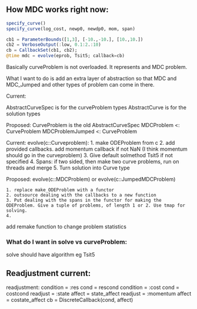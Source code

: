 ## How MDC works right now:

```julia
specify_curve()
specify_curve(log_cost, newp0, newdp0, mom, span)

cb1 = ParameterBounds([1,3], [-10.,-10.], [10.,10.])
cb2 = VerboseOutput(:low, 0.1:2.:10)
cb = CallbackSet(cb1, cb2);
@time mdc = evolve(eprob, Tsit5; callback=cb)
```

Basically curveProblem is not overloaded. It represents and MDC problem.

What I want to do is add an extra layer of abstraction so that MDC and MDC_Jumped and other types of problem can come in there.

Current:

AbstractCurveSpec is for the curveProblem types
AbstractCurve is for the solution types

Proposed:
CurveProblem is the old AbstractCurveSpec
MDCProblem <: CurveProblem
MDCProblemJumped <: CurveProblem




Current:
evolve(c::Curveproblem):
    1. make ODEProblem from c
    2. add provided callbacks. add momentum callback if not NaN (I think momentum should go in the curveproblem)
    3. Give default solmethod Tsit5 if not specified
    4. Spans: if two sided, then make two curve problems, run on threads and merge
    5. Turn solution into Curve type

Proposed:
evolve(c::MDCProblem) or evolve(c::JumpedMDCProblem)



    1. replace make_ODEProblem with a functor
    2. outsource dealing with the callbacks to a new function
    3. Put dealing with the spans in the functor for making the ODEProblem. Give a tuple of problems, of length 1 or 2. Use tmap for solving.
    4. 

add remake function to change problem statistics



### What do I want in solve vs curveProblem:

solve should have algorithm eg Tsit5


## Readjustment current:

readjustment:
    condition = :res
        cond = rescond
    condition = :cost
        cond = costcond
    readjust = :state
        affect = state_affect
    readjust = :momentum
        affect = costate_affect
cb = DiscreteCallback(cond, affect)